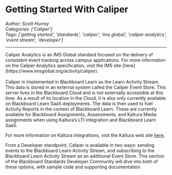 # Getting Started With Caliper
*Author: Scott Hurrey*  
*Categories: ['Caliper']*  
*Tags: ['getting started', 'standards', 'caliper', 'ims global', 'caliper analytics', 'event stream', 'developer']*  
<hr />
Caliper Analytics is an IMS Global standard focused on the delivery of
consistent event tracking across campus applications. For more information on
the Caliper Analytics specification, visit the IMS site [here](https://www.imsglobal.org/activity/caliper).
<br /><br />
Caliper is implemented in Blackboard Learn as the Learn Activity Stream. This
data is stored in an external system called the Caliper Event Store. This
server lives in the Blackboard Cloud and is not externally accessible at this
time. As a result of its location in the Cloud, it is also only currently
available on Blackboard Learn SaaS deployments. The data is then used to fuel
Activity Reports in the context of Blackboard Learn. These are currently
available for Blackboard Assignments, Assessments, and Kaltura Media
assignments when using Kaltura’s LTI integration and Blackboard Learn SaaS.

For more information on Kaltura integrations, visit the Kaltura web site
[here](https://corp.kaltura.com/Video-Solutions/Teaching-and-Learning).

From a Developer standpoint, Caliper is available in two ways: sending events
to the Blackboard Learn Activity Stream, and subscribing to the Blackboard
Learn Activity Stream as an additional Event Store. This section of the
Blackboard Standards Developer Community will dive into both of these options,
with sample code and supporting documentation.

